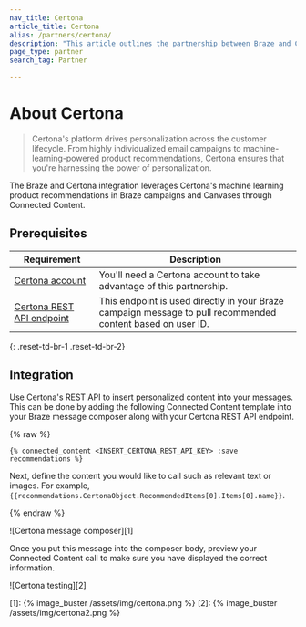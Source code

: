 ```yaml
---
nav_title: Certona
article_title: Certona
alias: /partners/certona/
description: "This article outlines the partnership between Braze and Certona, a real-time, omnichannel personalization solution that offers personalization across the customer lifecycle. Use Certona with Braze's Connected Content partner to easily insert content recommendations across multichannel campaigns."
page_type: partner
search_tag: Partner

---
```


# About Certona

> Certona's platform drives personalization across the customer lifecycle. From highly individualized email campaigns to machine-learning-powered product recommendations, Certona ensures that you're harnessing the power of personalization.

The Braze and Certona integration leverages Certona's machine learning product recommendations in Braze campaigns and Canvases through Connected Content.

## Prerequisites

| Requirement| Description|
| ---| ---|
| [Certona account](https://manage.certona.com/) | You'll need a Certona account to take advantage of this partnership. |
| [Certona REST API endpoint](https://manage.certona.com/) | This endpoint is used directly in your Braze campaign message to pull recommended content based on user ID. |
{: .reset-td-br-1 .reset-td-br-2}

## Integration

Use Certona's REST API to insert personalized content into your messages. This can be done by adding the following Connected Content template into your Braze message composer along with your Certona REST API endpoint.

{% raw %}
```liquid
{% connected_content <INSERT_CERTONA_REST_API_KEY> :save recommendations %}
```

Next, define the content you would like to call such as relevant text or images. For example, `{{recommendations.CertonaObject.RecommendedItems[0].Items[0].name}}`.

{% endraw %}

![Certona message composer][1]

Once you put this message into the composer body, preview your Connected Content call to make sure you have displayed the correct information.

![Certona testing][2]

[1]: {% image_buster /assets/img/certona.png %}
[2]: {% image_buster /assets/img/certona2.png %}